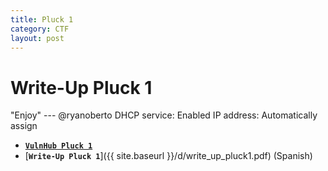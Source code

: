 ```yaml
---
title: Pluck 1
category: CTF
layout: post
---
```


# Write-Up Pluck 1
"Enjoy" --- @ryanoberto
DHCP service: Enabled
IP address: Automatically assign

* [**`VulnHub Pluck 1`**](https://www.vulnhub.com/entry/pluck-1,178/)
* [**`Write-Up Pluck 1`**]({{ site.baseurl }}/d/write_up_pluck1.pdf) (Spanish)